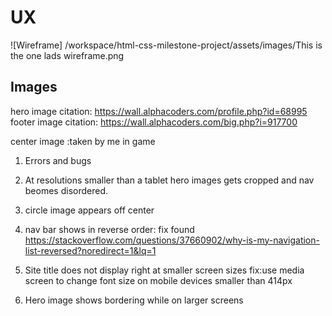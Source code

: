 # UX

![Wireframe] /workspace/html-css-milestone-project/assets/images/This is the one lads wireframe.png



## Images
hero image citation: https://wall.alphacoders.com/profile.php?id=68995
footer image citation: https://wall.alphacoders.com/big.php?i=917700

center image :taken by me in game

1. Errors and bugs

 2. At resolutions smaller than a tablet hero images gets cropped and nav beomes disordered. 

3. circle image appears off center

4. nav bar shows in reverse order: fix found https://stackoverflow.com/questions/37660902/why-is-my-navigation-list-reversed?noredirect=1&lq=1

5. Site title does not display right at smaller screen sizes fix:use media screen to change font size on mobile devices smaller than 414px

6. Hero image shows bordering while on larger screens